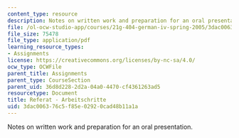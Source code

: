 ```yaml
---
content_type: resource
description: Notes on written work and preparation for an oral presentation.
file: /ol-ocw-studio-app/courses/21g-404-german-iv-spring-2005/3dac006376c5f85e02920cad48b11a1a_MIT21G_404S05_referatarbei.pdf
file_size: 75478
file_type: application/pdf
learning_resource_types:
- Assignments
license: https://creativecommons.org/licenses/by-nc-sa/4.0/
ocw_type: OCWFile
parent_title: Assignments
parent_type: CourseSection
parent_uid: 36d8d228-2d2a-04a0-4470-cf4361263ad5
resourcetype: Document
title: Referat - Arbeitschritte
uid: 3dac0063-76c5-f85e-0292-0cad48b11a1a
---
```

Notes on written work and preparation for an oral presentation.